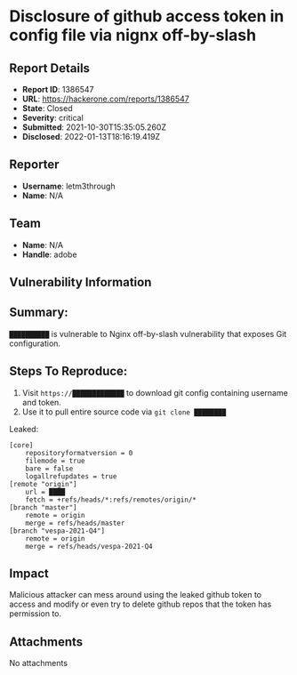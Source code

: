 # Disclosure of github access token in config file via nignx off-by-slash

## Report Details
- **Report ID**: 1386547
- **URL**: https://hackerone.com/reports/1386547
- **State**: Closed
- **Severity**: critical
- **Submitted**: 2021-10-30T15:35:05.260Z
- **Disclosed**: 2022-01-13T18:16:19.419Z

## Reporter
- **Username**: letm3through
- **Name**: N/A

## Team
- **Name**: N/A
- **Handle**: adobe

## Vulnerability Information
## Summary:
`██████████` is vulnerable to Nginx off-by-slash vulnerability that exposes Git configuration.

## Steps To Reproduce:
1. Visit `https://█████████████` to download git config containing username and token.
2. Use it to pull entire source code via `git clone ████████`

Leaked:
```
[core]
	repositoryformatversion = 0
	filemode = true
	bare = false
	logallrefupdates = true
[remote "origin"]
	url = ████
	fetch = +refs/heads/*:refs/remotes/origin/*
[branch "master"]
	remote = origin
	merge = refs/heads/master
[branch "vespa-2021-Q4"]
	remote = origin
	merge = refs/heads/vespa-2021-Q4
```

## Impact

Malicious attacker can mess around using the leaked github token to access and modify or even try to delete github repos that the token has permission to.

## Attachments
No attachments
